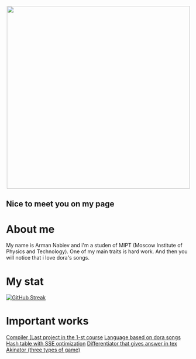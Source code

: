 <!--
**armanincredible/armanincredible** is a ✨ _special_ ✨ repository because its `README.md` (this file) appears on your GitHub profile.

Here are some ideas to get you started:

- 🔭 I’m currently working on ...
- 🌱 I’m currently learning ...
- 👯 I’m looking to collaborate on ...
- 🤔 I’m looking for help with ...
- 💬 Ask me about ...
- 📫 How to reach me: ...
- 😄 Pronouns: ...
- ⚡ Fun fact: ...
-->

<div id="header" align="center">
  <img src="https://media.giphy.com/media/l3Ucfk8zqn7NAjLLq/giphy.gif" width="500"/>
</div>

## Nice to meet you on my page

# About me
My name is Arman Nabiev and i'm a studen of MIPT (Moscow Institute of Physics and Technology). One of my main traits is hard work. And then you will notice that i love dora's songs.

# My stat
[![GitHub Streak](http://github-readme-streak-stats.herokuapp.com?user=armanincredible&date_format=M%20j%5B%2C%20Y%5D)](https://git.io/streak-stats)

# Important works
[Compiler (Last project in the 1-st course](https://github.com/armanincredible/Compiler)
[Language based on dora songs](https://github.com/armanincredible/Language)
[Hash table with SSE optimization](https://github.com/armanincredible/HashTableWithOpt)
[Differentiator that gives answer in tex](https://github.com/armanincredible/differentiator)
[Akinator (three types of game)](https://github.com/armanincredible/akinator)
